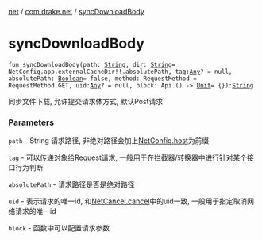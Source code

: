 [net](../index.md) / [com.drake.net](index.md) / [syncDownloadBody](./sync-download-body.md)

# syncDownloadBody

`fun syncDownloadBody(path: `[`String`](https://kotlinlang.org/api/latest/jvm/stdlib/kotlin/-string/index.html)`, dir: `[`String`](https://kotlinlang.org/api/latest/jvm/stdlib/kotlin/-string/index.html)` = NetConfig.app.externalCacheDir!!.absolutePath, tag: `[`Any`](https://kotlinlang.org/api/latest/jvm/stdlib/kotlin/-any/index.html)`? = null, absolutePath: `[`Boolean`](https://kotlinlang.org/api/latest/jvm/stdlib/kotlin/-boolean/index.html)` = false, method: RequestMethod = RequestMethod.GET, uid: `[`Any`](https://kotlinlang.org/api/latest/jvm/stdlib/kotlin/-any/index.html)`? = null, block: Api.() -> `[`Unit`](https://kotlinlang.org/api/latest/jvm/stdlib/kotlin/-unit/index.html)` = {}): `[`String`](https://kotlinlang.org/api/latest/jvm/stdlib/kotlin/-string/index.html)

同步文件下载, 允许提交请求体方式, 默认Post请求

### Parameters

`path` - String 请求路径, 非绝对路径会加上[NetConfig.host](-net-config/host.md)为前缀

`tag` - 可以传递对象给Request请求, 一般用于在拦截器/转换器中进行针对某个接口行为判断

`absolutePath` - 请求路径是否是绝对路径

`uid` - 表示请求的唯一id, 和[NetCancel.cancel](#)中的uid一致, 一般用于指定取消网络请求的唯一id

`block` - 函数中可以配置请求参数